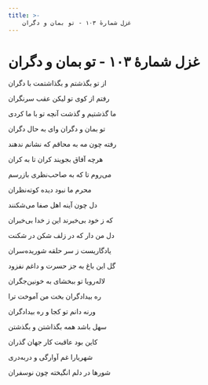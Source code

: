```yaml
---
title: >-
    غزل شمارهٔ ۱۰۳ - تو بمان و دگران
---
```

# غزل شمارهٔ ۱۰۳ - تو بمان و دگران

<div class="b" id="bn1"><div class="m1"><p>از تو بگذشتم و بگذاشتمت با دگران</p></div>
<div class="m2"><p>رفتم از کوی تو لیکن عقب سرنگران</p></div></div>
<div class="b" id="bn2"><div class="m1"><p>ما گذشتیم و گذشت آنچه تو با ما کردی</p></div>
<div class="m2"><p>تو بمان و دگران وای به حال دگران</p></div></div>
<div class="b" id="bn3"><div class="m1"><p>رفته چون مه به محاقم که نشانم ندهند</p></div>
<div class="m2"><p>هرچه آفاق بجویند کران تا به کران</p></div></div>
<div class="b" id="bn4"><div class="m1"><p>می‌روم تا که به صاحب‌نظری بازرسم</p></div>
<div class="m2"><p>محرم ما نبود دیده کوته‌نظران</p></div></div>
<div class="b" id="bn5"><div class="m1"><p>دل چون آینه اهل صفا می‌شکنند</p></div>
<div class="m2"><p>که ز خود بی‌خبرند این ز خدا بی‌خبران</p></div></div>
<div class="b" id="bn6"><div class="m1"><p>دل من دار که در زلف شکن در شکنت</p></div>
<div class="m2"><p>یادگاریست ز سر حلقه شوریده‌سران</p></div></div>
<div class="b" id="bn7"><div class="m1"><p>گل این باغ به جز حسرت و داغم نفزود</p></div>
<div class="m2"><p>لاله‌رویا تو ببخشای به خونین‌جگران</p></div></div>
<div class="b" id="bn8"><div class="m1"><p>ره بیدادگران بخت من آموخت ترا</p></div>
<div class="m2"><p>ورنه دانم تو کجا و ره بیدادگران</p></div></div>
<div class="b" id="bn9"><div class="m1"><p>سهل باشد همه بگذاشتن و بگذشتن</p></div>
<div class="m2"><p>کاین بود عاقبت کار جهان گذران</p></div></div>
<div class="b" id="bn10"><div class="m1"><p>شهریارا غم آوارگی و دربه‌دری</p></div>
<div class="m2"><p>شورها در دلم انگیخته چون نوسفران</p></div></div>
